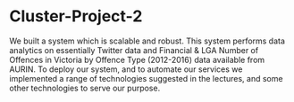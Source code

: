 # Cluster-Project-2

We built a system which is scalable and robust. This system performs data analytics on essentially Twitter data and Financial & LGA Number of Offences in Victoria by Offence Type (2012-2016) data available from AURIN. To deploy our system, and to automate our services we implemented a range of technologies suggested in the lectures, and some other technologies to serve our purpose.


